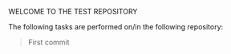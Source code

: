 WELCOME TO THE TEST REPOSITORY

The following tasks are performed on/in the following repository:
> First commit
